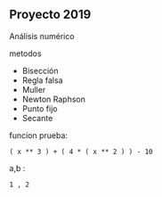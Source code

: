 ## Proyecto 2019

Análisis numérico

metodos 

- Bisección
- Regla falsa
- Muller
- Newton Raphson
- Punto fijo
- Secante


funcion prueba:


`( x ** 3 ) + ( 4 * ( x ** 2 ) ) - 10`

a,b :

`1 , 2`